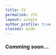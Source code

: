 ```yaml
---
title: CV
permalink: /CV
layout: single
author_profile: true
classes: wide
---
```


### Comming soon...